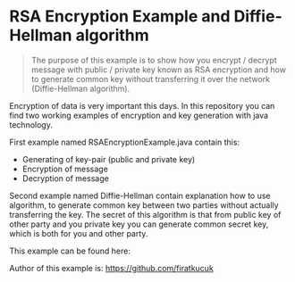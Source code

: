 # RSA Encryption Example and Diffie-Hellman algorithm

> The purpose of this example is to show how you encrypt / decrypt message with public / private key known as RSA encryption and how to generate common key without transferring it over the network (Diffie-Hellman algorithm).

Encryption of data is very important this days. In this repository you can find two working examples of encryption and key generation with java technology.

First example named RSAEncryptionExample.java contain this:
 
* Generating of key-pair (public and private key)
* Encryption of message 
* Decryption of message

Second example named Diffie-Hellman contain explanation how to use algorithm, to generate common key between two parties without actually transferring the key. The secret of this algorithm is that from public key of other party and you private key you can generate common secret key, which is both for you and other party.

This example can be found here:

Author of this example is: https://github.com/firatkucuk



